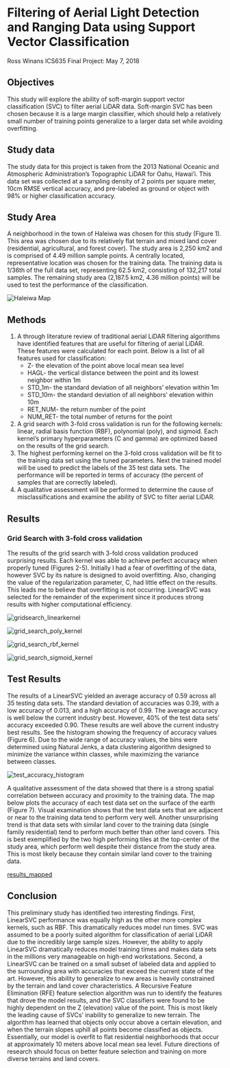 # Filtering of Aerial Light Detection and Ranging Data using Support Vector Classification
Ross Winans
ICS635 Final Project: May 7, 2018

## Objectives
This study will explore the ability of soft-margin support vector classification (SVC) to filter aerial LiDAR data. Soft-margin SVC has been chosen because it is a large margin classifier, which should help a relatively small number of training points generalize to a larger data set while avoiding overfitting.
## Study data
The study data for this project is taken from the 2013 National Oceanic and Atmospheric Administration’s Topographic LiDAR for Oahu, Hawai’i. This data set was collected at a sampling density of 2 points per square meter, 10cm RMSE vertical accuracy, and pre-labeled as ground or object with 98% or higher classification accuracy.  
## Study Area
A neighborhood in the town of Haleiwa was chosen for this study (Figure 1). This area was chosen due to its relatively flat terrain and mixed land cover (residential, agricultural, and forest cover). The study area is 2,250 km2 and is comprised of 4.49 million sample points. A centrally located, representative location was chosen for the training data. The training data is 1/36th of the full data set, representing 62.5 km2, consisting of 132,217 total samples. The remaining study area (2,187.5 km2, 4.36 million points) will be used to test the performance of the classification.

![Haleiwa Map](/images/ics635_haleiwa.png)

## Methods
1. A through literature review of traditional aerial LiDAR filtering algorithms have identified features that are useful for filtering of aerial LiDAR. These features were calculated for each point. Below is a list of all features used for classification:
    * Z- the elevation of the point above local mean sea level
    * HAGL- the vertical distance between the point and its lowest neighbor within 1m
    * STD_1m- the standard deviation of all neighbors’ elevation within 1m
    * STD_10m- the standard deviation of all neighbors’ elevation within 10m
    * RET_NUM- the return number of the point
    * NUM_RET- the total number of returns for the point
2. A grid search with 3-fold cross validation is run for the following kernels: linear, radial basis function (RBF), polynomial (poly), and sigmoid. Each kernel’s primary hyperparameters (C and gamma) are optimized based on the results of the grid search.
3. The highest performing kernel on the 3-fold cross validation will be fit to the training data set using the tuned parameters. Next the trained model will be used to predict the labels of the 35 test data sets. The performance will be reported in terms of accuracy (the percent of samples that are correctly labeled).
4. A qualitative assessment will be performed to determine the cause of misclassifications and examine the ability of SVC to filter aerial LiDAR.
## Results
### Grid Search with 3-fold cross validation
The results of the grid search with 3-fold cross validation produced surprising results. Each kernel was able to achieve perfect accuracy when properly tuned (Figures 2-5). Initially I had a fear of overfitting of the data, however SVC by its nature is designed to avoid overfitting. Also, changing the value of the regularization parameter, C, had little effect on the results. This leads me to believe that overfitting is not occurring.  LinearSVC was selected for the remainder of the experiment since it produces strong results with higher computational efficiency.

![gridsearch_linearkernel](/images/ics635_fig2.png)


![grid_search_poly_kernel](/images/ics635_fig3.png)


![grid_search_rbf_kernel](/images/ics635_fig4.png)


![grid_search_sigmoid_kernel](/images/ics635_fig5.png)

## Test Results
The results of a LinearSVC yielded an average accuracy of 0.59 across all 35 testing data sets. The standard deviation of accuracies was 0.39, with a low accuracy of 0.013, and a high accuracy of 0.99. The average accuracy is well below the current industry best. However, 40% of the test data sets’ accuracy exceeded 0.90. These results are well above the current industry best results. See the histogram showing the frequency of accuracy values (Figure 6). Due to the wide range of accuracy values, the bins were determined using Natural Jenks, a data clustering algorithm designed to minimize the variance within classes, while maximizing the variance between classes.

![test_accuracy_histogram](/images/ics635_accuracies_histogram.png)

A qualitative assessment of the data showed that there is a strong spatial correlation between accuracy and proximity to the training data. The map below plots the accuracy of each test data set on the surface of the earth (Figure 7). Visual examination shows that the test data sets that are adjacent or near to the training data tend to perform very well. Another unsurprising trend is that data sets with similar land cover to the training data (single family residential) tend to perform much better than other land covers. This is best exemplified by the two high performing tiles at the top-center of the study area, which perform well despite their distance from the study area. This is most likely because they contain similar land cover to the training data.

[results_mapped](/images/ics635_haleiwa_map_results.png)

## Conclusion
This preliminary study has identified two interesting findings. First, LinearSVC performance was equally high as the other more complex kernels, such as RBF. This dramatically reduces model run times. SVC was assumed to be a poorly suited algorithm for classification of aerial LiDAR due to the incredibly large sample sizes. However, the ability to apply LinearSVC dramatically reduces model training times and makes data sets in the millions very manageable on high-end workstations. Second, a LinearSVC can be trained on a small subset of labeled data and applied to the surrounding area with accuracies that exceed the current state of the art. However, this ability to generalize to new areas is heavily constrained by the terrain and land cover characteristics. 
A Recursive Feature Elimination (RFE) feature selection algorithm was run to identify the features that drove the model results, and the SVC classifiers were found to be highly dependent on the Z (elevation) value of the point. This is most likely the leading cause of SVCs’ inability to generalize to new terrain. The algorithm has learned that objects only occur above a certain elevation, and when the terrain slopes uphill all points become classified as objects. Essentially, our model is overfit to flat residential neighborhoods that occur at approximately 10 meters above local mean sea level. Future directions of research should focus on better feature selection and training on more diverse terrains and land covers.

